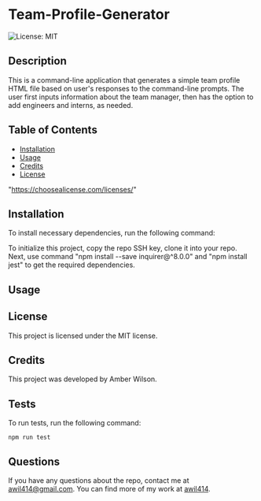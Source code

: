 # Team-Profile-Generator
![License: MIT](https://img.shields.io/badge/License-MIT-yellow.svg)

## Description
This is a command-line application that generates a simple team profile HTML file based on user's responses to the command-line prompts. The user first inputs information about the team manager, then has the option to add engineers and interns, as needed. 

## Table of Contents
* [Installation](#Installation)
* [Usage](#Usage)
* [Credits](#Credits)
* [License](#License)

 "https://choosealicense.com/licenses/" 


## Installation
To install necessary dependencies, run the following command:



To initialize this project, copy the repo SSH key, clone it into your repo. Next, use command "npm install --save inquirer@^8.0.0" and "npm install jest" to get the required dependencies.  



## Usage


## License
      
  This project is licensed under the MIT license.

## Credits
This project was developed by Amber Wilson.

## Tests

To run tests, run the following command:

```
npm run test
```

## Questions

If you have any questions about the repo, contact me at awil414@gmail.com. 
You can find more of my work at [awil414](https://github.com/awil414/).
